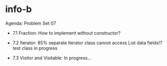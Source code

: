 
# info-b

Agenda: Problem Set 07

- 7.1 Fraction: How to implement without constructor?

- 7.2 Iterator: 85% 
                separate Iterator class cannot access List data fields!?
                test class in progress

- 7.3 Visitor and Visitable: In progress...
